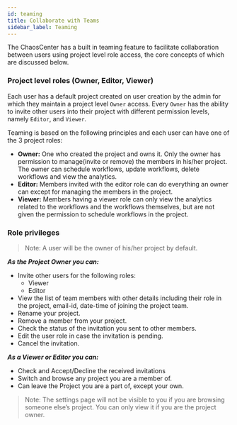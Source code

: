 ```yaml
---
id: teaming
title: Collaborate with Teams
sidebar_label: Teaming
---
```


The ChaosCenter has a built in teaming feature to facilitate collaboration between users using project level role access, the core concepts of which are discussed below.

### Project level roles (Owner, Editor, Viewer)
Each user has a default project created on user creation by the admin for which they maintain a project level `Owner` access. Every `Owner` has the ability to invite other users into their project with different permission levels, namely `Editor`,  and `Viewer`.

Teaming is based on the following principles and each user can have one of the 3 project roles:

- **Owner:** One who created the project and owns it. Only the owner has permission to manage(invite or remove) the members in his/her project. The owner can schedule workflows, update workflows, delete workflows and view the analytics.
- **Editor:** Members invited with the editor role can do everything an owner can except for managing the members in the project.
- **Viewer:** Members having a viewer role can only view the analytics related to the workflows and the workflows themselves, but are not given the permission to schedule workflows in the project.

### Role privileges

> Note: A user will be the owner of his/her project by default. 

***As the Project Owner you can:***
- Invite other users for the following roles:
    - Viewer
    - Editor
- View the list of team members with other details including their role in the project, email-id, date-time of joining the project team.
- Rename your project.
- Remove a member from your project.
- Check the status of the invitation you sent to other members.
- Edit the user role in case the invitation is pending.
- Cancel the invitation.

***As a Viewer or Editor you can:***

- Check and Accept/Decline the received invitations
- Switch and browse any project you are a member of.
- Can leave the Project you are a part of, except your own.

>Note: The settings page will not be visible to you if you are browsing someone else’s project. You can only view it if you are the project owner.
